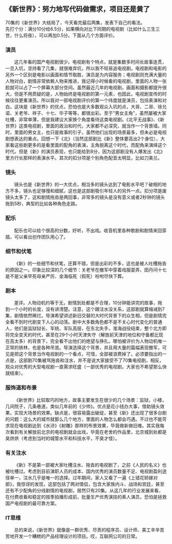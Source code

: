 ## 《新世界》：努力地写代码做需求，项目还是黄了


70集的《新世界》大结局了，今天看完最后两集，发表下自己的看法。<br>
先打个分：满分10分给6.5分，如果横向对比下同期的电视剧（比如什么三生三世，什么将夜），可以再加0.5分。下面从几个方面评价。

### 演员
&#160; &#160; &#160; &#160;这几年看的国产电视剧很少。电视剧有个特点，就是集数多时间长故事连贯，一旦入坑，坚持看了几集，就很难弃坑，所以我不轻易追电视剧。电视剧和电影的另外一个区别是电影以画面和情节取胜，演员是为内容服务；电视剧则充满大量的人物对白，剧情非常依赖人物来推进，我记得小时候看的电视剧，里面的人物一张脸就可以占了一个屏幕大部分空间。虽然最近几年的电视剧，画面和摄影都提升很大，但是不用质疑的是，人物始终是电视剧的第一元素，也因此，电视剧宣传的时候往往更重演员。所以我对一部电视剧评价的第一个纬度就是演员，包括表演和对白。这块是《新世界》的优点，恐怕也是大多数观众入坑的点，大哥、二哥、徐允诺、关老爷、祥子、十七、华子等等，都很出彩。至于"男女主角"，虽然屡被大家吐槽，非常单薄，但是我建议大家换个角度看待这类电视剧。《北平无战事》、《新世界》这类电视剧，里面的政治和时代，大家都不必深究，就当作一个背景墙。同时，里面的男女主，也只是故事的引子，虽然他们出现的场景最多，但未必是电视剧想表达的重点。回想一下《北》（当然这部剧比《新》整体要高出2个身位），大家看这些剧更多的是看里面的配角的表演，主角脱离这个时代，而配角来演绎这个时代。但是《新》的演员表现，也只能给到8分，因为这部剧没有人爆发出《北》里方行长那样的表演水平。其次的扣分项是个别角色配音太明显，比如刀美兰。

### 镜头
&#160; &#160; &#160; &#160;镜头也是《新世界》的一大优点，相当多的镜头达到了电影水平吧？破相的地方不多，镜头也足够慢和细腻，这也是这部剧吸引年轻人的另外一点。扣分项是废镜头太多了，这和剧情拖沓是两回事，非常多的镜头是没有意义或者2秒钟的镜头拖到5秒，典型的比如各种角色走路。


### 配乐
&#160; &#160; &#160; &#160;配乐也可以给个很高的分数，好听，不出戏。收音机里各种歌剧和剧情来回穿插，可以看出创作团队用心了。

### 细节和伏笔
&#160; &#160; &#160; &#160;《新》的一些细节和伏笔，还算不错，但是出彩的不多，这也是被人吐槽拖沓的原因之一。印象比较深的几个细节：关老爷在撤军中穿着戏服耍弄、田丹问十七是不是父亲早死母亲严厉、金海临死（假死）吩咐尽快下葬。


### 剧本
&#160; &#160; &#160; &#160;差评。人物动机约等于无，剧情到处都是不合理，10分钟能讲完的故事，拖到一个小时的长度，没有讲清楚。注意，这个跟注水没关系，这部剧就算缩减到7集，剧情依然稀烂。导演希望讲述新旧交替的大时代背景下的众生相，但是剧情完全看不到时代剧变下人心的动荡。剧中大多数角色都不是不关心时代变化的普通人，他们是监狱狱长、军统、军队高层，在东北失手，淮海战役结束，整个北方即将完全变天的时代，甚至在29个小时天津失守（解放前天津的地位和守备都比现在高太多）的背景下，完全看不出他们的绝望与挣扎。哪怕被评价为人物动机唯一正常的铁林，也是各种吊诡。导演选择这个背景，并且用大量的篇幅表现撤军，可见是把这个背景当作电视剧的一个看点，可惜，全部被浪费掉了。必须要指出的一点是，这部剧70集被骂拖沓和注水，并不是说大家接受不了70集电视剧，相反，观众对优秀的大型电视剧一直需求旺盛（一部优秀的电视剧，大家也不希望那么快就结束）。

### 服饰道和布景
&#160; &#160; &#160; &#160;《新世界》比较取巧的地方，故事主要发生在很少的几个场景：监狱，小楼，几间院子，几条巷道，类似几年前的《少帅》。优点是花小钱办大事，借助镜头效果，实现大场景的效果。缺点是，很容易露出破绽，甚至《新》还出现了很多台剧的问题：这么大的城市就那么几个地方，里面的人物怎么都会巧遇。不过也不能苛求现在电视剧达到《水浒》《射雕》那样的布景效果，毕竟做新做旧难。其实我每次看到有关解放前北京的电视剧就会出戏，毕竟在老舍的作品里，北京城到处都是臭烘烘（考虑到当时的城管水平和科技水平，不臭才怪）。

### 有关注水
&#160; &#160; &#160; &#160;《新》不是第一部被大家吐槽注水、拖沓的电视剧了，之前《人民的名义》也被吐槽过。考虑到目前演职人员的成本、国内优秀的演员数量不足、电视剧盈利途径单一，注水几乎是唯一的选择。过年期间，家人又看了一遍《上错花轿嫁对郎》，我惊讶的发现，这部包括了两对情侣，包含大家族内斗、战场和宫廷，甚至还有不少配角的分线剧情的电视剧，居然只有20集。从这几年的行业发展来看，在付费收看和稳定的按季拍播形成前，批量生产优秀演技的素人演员，恐怕是拯救国产电视剧的最可靠方案。

### IT思维
&#160; &#160; &#160; &#160;总的来说，《新世界》就像是一群优秀、尽责的程序员、设计师、美工辛辛苦苦地开发一个糟糕的产品经理设计的项目。哎，互联网公司的日常。


